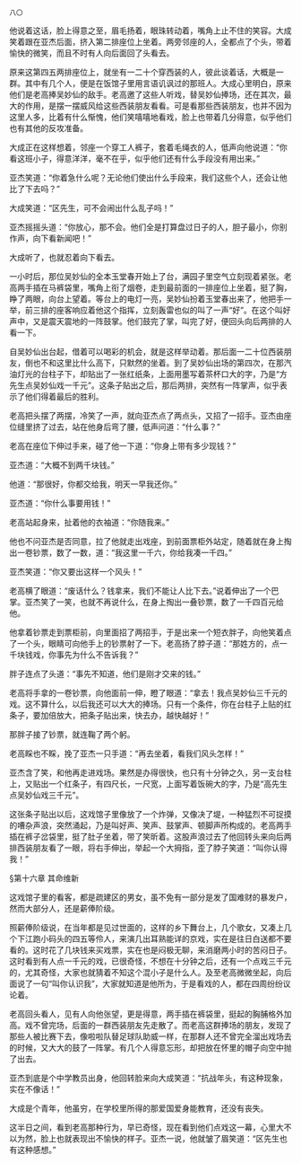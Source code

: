     八〇 

   他说着这话，脸上得意之至，眉毛扬着，眼珠转动着，嘴角上止不住的笑容。大成笑着跟在亚杰后面，挤入第二排座位上坐着。两旁邻座的人，全都点了个头，带着愉快的微笑，而且不时有人向后面回了头看去。

   原来这第四五两排座位上，就坐有一二十个穿西装的人，彼此谈着话，大概是一群。其中有几个人，便是在饭馆子里用言语讥讽过的那班人。大成心里明白，原来他们是老高捧吴妙仙的敌手。老高邀了这些人听戏，替吴妙仙捧场，还在其次，最大的作用，是摆一摆威风给这些西装朋友看看。可是看那些西装朋友，也并不因为这里人多，比着有什么惭愧，他们笑嘻嘻地看戏，脸上也带着几分得意，似乎他们也有其他的反攻准备。

   大成正在这样想着，邻座一个穿工人裤子，套着毛绳衣的人，低声向他说道：“你看这班小子，得意洋洋，毫不在乎，似乎他们还有什么手段没有用出来。”

   亚杰笑道：“你着急什么呢？无论他们使出什么手段来，我们这些个人，还会让他比了下去吗？”

   大成笑道：“区先生，可不会闹出什么乱子吗！”

   亚杰摇摇头道：“你放心，那不会。他们全是打算盘过日子的人，胆子最小，你别作声，向下看新闻吧！”

   大成听了，也就忍着向下看去。

   一小时后，那位吴妙仙的全本玉堂春开始上了台，满园子里空气立刻现着紧张。老高两手插在马裤袋里，嘴角上衔了烟卷，走到最前面的一排座位上坐着，挺了胸，睁了两眼，向台上望着。等台上的电灯一亮，吴妙仙扮着玉堂春出来了，他把手一举，前三排的座客响应着他这个指挥，立刻轰雷也似的叫了一声“好”。在这个叫好声中，又是震天震地的一阵鼓掌。他们鼓完了掌，叫完了好，便回头向后两排的人看一下。

   自吴妙仙出台起，借着可以喝彩的机会，就是这样举动着。那后面一二十位西装朋友，倒也不和这里比什么高下，只默然的坐着。到了吴妙仙出场的第四次，在那汽油灯光的台柱子下，却贴出了一张红纸条，上面用墨写着茶杯口大的字，乃是“方先生点吴妙仙戏一千元”。这条子贴出之后，那后两排，突然有一阵掌声，似乎表示了他们得着最后的胜利。

   老高把头摆了两摆，冷笑了一声，就向亚杰点了两点头，又招了一招手。亚杰由座位缝里挤了过去，站在他身后弯了腰，低声问道：“什么事？”

   老高在座位下伸过手来，碰了他一下道：“你身上带有多少现钱？”

   亚杰道：“大概不到两千块钱。”

   他道：“那很好，你都交给我，明天一早我还你。”

   亚杰道：“你什么事要用钱！”

   老高站起身来，扯着他的衣袖道：“你随我来。”

   他也不问亚杰是否同意，拉了他就走出戏座，到前面票柜外站定，随着就在身上掏出一卷钞票，数了一数，道：“我这里一千六，你给我凑一千四。”

   亚杰笑道：“你又要出这样一个风头！”

   老高横了眼道：“废话什么？钱拿来，我们不能让人比下去。”说着伸出了一个巴掌。亚杰笑了一笑，也就不再说什么，在身上掏出一叠钞票，数了一千四百元给他。

   他拿着钞票走到票柜前，向里面招了两招手，于是出来一个短衣胖子，向他笑着点了一个头，眼睛可向他手上的钞票射了一下。老高扬了脖子道：“那姓方的，点一千块钱戏，你事先为什么不告诉我？”

   胖子连点了头道：“事先不知道，他们是刚才交来的钱。”

   老高将手拿的一卷钞票，向他面前一伸，瞪了眼道：“拿去！我点吴妙仙三千元的戏。这不算什么，以后我还可以大大的捧场。只有一个条件，你在台柱子上贴的红条子，要加倍放大，把条子贴出来，快去办，越快越好！”

   那胖子接了钞票，就连鞠了两个躬。

   老高睬也不睬，挽了亚杰一只手道：“再去坐着，看我们风头怎样！”

   亚杰含了笑，和他再走进戏场。果然是办得很快，也只有十分钟之久，另一支台柱上，又贴出一个红条子，有四尺长，一尺宽，上面写着饭碗大的字，乃是“高先生点吴妙仙戏三千元”。

   这张条子贴出以后，这戏馆子里像放了一个炸弹，又像决了堤，一种猛烈不可捉摸的嘈杂声浪，突然涌起，乃是叫好声、笑声、鼓掌声、顿脚声所构成的。老高两手插在裤子岔袋里，挺了肚子坐着，带了笑昕着。这股声浪过去了他回转头来向后两排西装朋友看了一眼，将右手伸出，举起一个大拇指，歪了脖子笑道：“叫你认得我！”

   §第十六章 其命维新

   这戏馆子里的看客，都是疏建区的男女，虽不免有一部分是发了国难财的暴发户，然而大部分人，还是薪俸阶级。

   照薪俸阶级说，在当年都是见过世面的，这样的乡下舞台上，几个歌女，又凑上几个下江跑小码头的四五等伶人，来演几出耳熟能详的京戏，实在是往日白送都不要看的。这时花了几块钱来买戏票，实在也是闷极无聊，来消磨两小时的苦闷日子。这时看到有人点一千元的戏，已很奇怪，不想在十分钟之后，还有一个点戏三千元的，尤其奇怪，大家也就猜着不知这个混小子是什么人。及至老高微微坐起，向后面说了一句“叫你认识我”，大家就知道是他所为，于是看戏的人，都在四周纷纷议论着。

   老高回头看人，见有人向他张望，更是得意，两手插在裤袋里，挺起的胸脯格外加高。戏不曾完场，后面的一群西装朋友先走散了。而老高这群捧场的朋友，发现了那些人被比赛下去，像啦啦队替足球队助威一样，在那群人还不曾完全溜出戏场去的时候，又大大的鼓了一阵掌。有几个人得意忘形，却把放在怀里的帽子向空中抛了出去。

   亚杰到底是个中学教员出身，他回转脸来向大成笑道：“抗战年头，有这种现象，实在不像话！”

   大成是个青年，他虽穷，在学校里所得的那爱国爱身能教育，还没有丧失。

   这半日之间，看到老高那种行为，早已奇怪，现在看到他们点戏这一幕，心里大不以为然，脸上也就表现出不愉快的样子。亚杰一说，他就皱了眉笑道：“区先生也有这种感想。”

